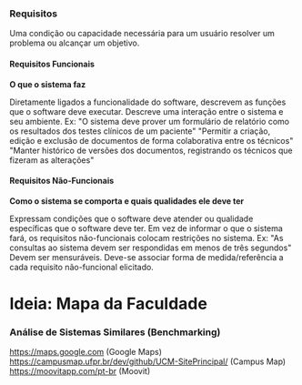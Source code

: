 ### Requisitos

Uma condição ou capacidade necessária para um usuário resolver um problema ou alcançar um objetivo.

#### Requisitos Funcionais

**O que o sistema faz**

Diretamente ligados a funcionalidade do software, descrevem as funções que o software deve executar.
Descreve uma interação entre o sistema e seu ambiente.
Ex: "O sistema deve prover um formulário de relatório como os resultados dos testes clínicos de um paciente"
    "Permitir a criação, edição e exclusão de documentos de forma colaborativa entre os técnicos"
    "Manter histórico de versões dos documentos, registrando os técnicos que fizeram as alterações"

#### Requisitos Não-Funcionais

**Como o sistema se comporta e quais qualidades ele deve ter**

Expressam condições que o software deve atender ou qualidade específicas que o software deve ter.
Em vez de informar o que o sistema fará, os requisitos não-funcionais colocam restrições no sistema.
    Ex: "As consultas ao sistema devem ser respondidas em menos de três segundos"
Devem ser mensuráveis. Deve-se associar forma de medida/referência a cada requisito não-funcional elicitado.

# Ideia: Mapa da Faculdade

### Análise de Sistemas Similares (Benchmarking) 

https://maps.google.com (Google Maps)
https://campusmap.ufpr.br/dev/github/UCM-SitePrincipal/ (Campus Map)
https://moovitapp.com/pt-br (Moovit)


